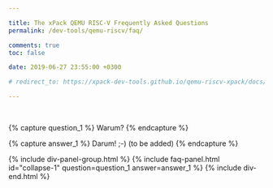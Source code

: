 ```yaml
---

title: The xPack QEMU RISC-V Frequently Asked Questions
permalink: /dev-tools/qemu-riscv/faq/

comments: true
toc: false

date: 2019-06-27 23:55:00 +0300

# redirect_to: https://xpack-dev-tools.github.io/qemu-riscv-xpack/docs/faq/

---
```


<br/>

{% capture question_1 %}
Warum?
{% endcapture %}

{% capture answer_1 %}
Darum! ;-) (to be added)
{% endcapture %}

{% include div-panel-group.html %}
{% include faq-panel.html id="collapse-1" question=question_1 answer=answer_1 %}
{% include div-end.html %}
